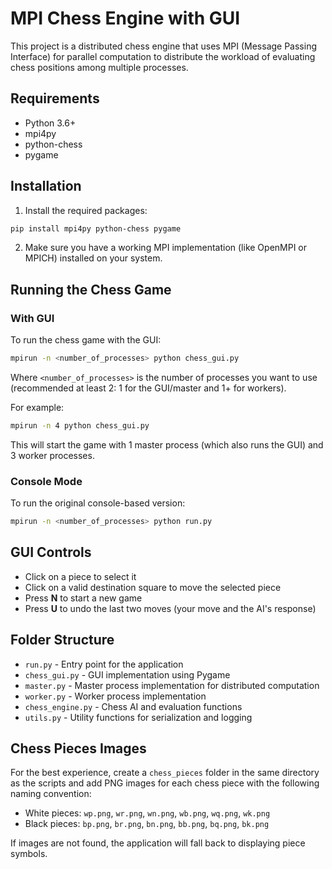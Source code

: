 # MPI Chess Engine with GUI

This project is a distributed chess engine that uses MPI (Message Passing Interface) for parallel computation to distribute the workload of evaluating chess positions among multiple processes.

## Requirements

- Python 3.6+
- mpi4py
- python-chess
- pygame

## Installation

1. Install the required packages:

```bash
pip install mpi4py python-chess pygame
```

2. Make sure you have a working MPI implementation (like OpenMPI or MPICH) installed on your system.

## Running the Chess Game

### With GUI

To run the chess game with the GUI:

```bash
mpirun -n <number_of_processes> python chess_gui.py 
```

Where `<number_of_processes>` is the number of processes you want to use (recommended at least 2: 1 for the GUI/master and 1+ for workers).

For example:

```bash
mpirun -n 4 python chess_gui.py 
```

This will start the game with 1 master process (which also runs the GUI) and 3 worker processes.

### Console Mode

To run the original console-based version:

```bash
mpirun -n <number_of_processes> python run.py
```

## GUI Controls

- Click on a piece to select it
- Click on a valid destination square to move the selected piece
- Press **N** to start a new game
- Press **U** to undo the last two moves (your move and the AI's response)

## Folder Structure

- `run.py` - Entry point for the application
- `chess_gui.py` - GUI implementation using Pygame
- `master.py` - Master process implementation for distributed computation
- `worker.py` - Worker process implementation
- `chess_engine.py` - Chess AI and evaluation functions
- `utils.py` - Utility functions for serialization and logging

## Chess Pieces Images

For the best experience, create a `chess_pieces` folder in the same directory as the scripts and add PNG images for each chess piece with the following naming convention:

- White pieces: `wp.png`, `wr.png`, `wn.png`, `wb.png`, `wq.png`, `wk.png`
- Black pieces: `bp.png`, `br.png`, `bn.png`, `bb.png`, `bq.png`, `bk.png`

If images are not found, the application will fall back to displaying piece symbols.